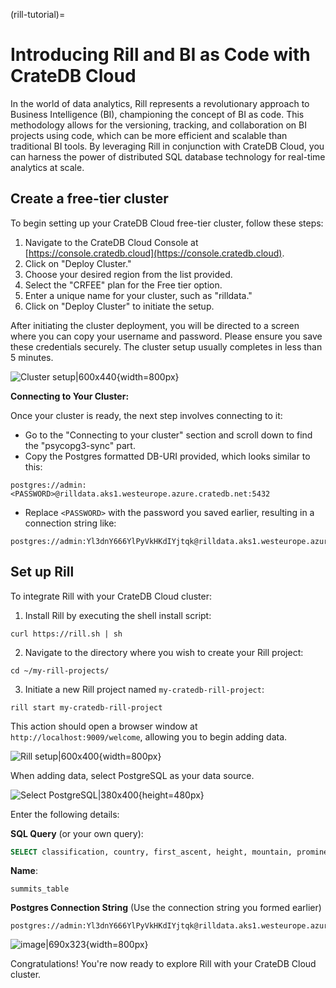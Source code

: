 (rill-tutorial)=
# Introducing Rill and BI as Code with CrateDB Cloud

In the world of data analytics, Rill represents a revolutionary approach to Business Intelligence (BI), championing the concept of BI as code. This methodology allows for the versioning, tracking, and collaboration on BI projects using code, which can be more efficient and scalable than traditional BI tools. By leveraging Rill in conjunction with CrateDB Cloud, you can harness the power of distributed SQL database technology for real-time analytics at scale.

## Create a free-tier cluster

To begin setting up your CrateDB Cloud free-tier cluster, follow these steps:

1. Navigate to the CrateDB Cloud Console at [https://console.cratedb.cloud](https://console.cratedb.cloud).
2. Click on "Deploy Cluster."
3. Choose your desired region from the list provided.
4. Select the "CRFEE" plan for the Free tier option.
5. Enter a unique name for your cluster, such as "rilldata."
6. Click on "Deploy Cluster" to initiate the setup.

After initiating the cluster deployment, you will be directed to a screen where you can copy your username and password. Please ensure you save these credentials securely. The cluster setup usually completes in less than 5 minutes.

![Cluster setup|600x440](https://us1.discourse-cdn.com/flex020/uploads/crate/original/2X/f/f8860d7873923990307a3f43112fae66898787c9.png){width=800px}

**Connecting to Your Cluster:**

Once your cluster is ready, the next step involves connecting to it:

- Go to the "Connecting to your cluster" section and scroll down to find the "psycopg3-sync" part.
- Copy the Postgres formatted DB-URI provided, which looks similar to this:

```
postgres://admin:<PASSWORD>@rilldata.aks1.westeurope.azure.cratedb.net:5432
```

- Replace `<PASSWORD>` with the password you saved earlier, resulting in a connection string like:

```
postgres://admin:Yl3dnY666YlPyVkHKdIYjtqk@rilldata.aks1.westeurope.azure.cratedb.net:5432
```

## Set up Rill

To integrate Rill with your CrateDB Cloud cluster:

1. Install Rill by executing the shell install script:

```shell
curl https://rill.sh | sh
```

2. Navigate to the directory where you wish to create your Rill project:

```shell
cd ~/my-rill-projects/
```

3. Initiate a new Rill project named `my-cratedb-rill-project`:

```shell
rill start my-cratedb-rill-project
```

This action should open a browser window at `http://localhost:9009/welcome`, allowing you to begin adding data.

![Rill setup|600x400](https://us1.discourse-cdn.com/flex020/uploads/crate/original/2X/3/3596a5edc5560ede38f8683d1092fb3fbbcb0435.jpeg){width=800px}

When adding data, select PostgreSQL as your data source.

![Select PostgreSQL|380x400](https://us1.discourse-cdn.com/flex020/uploads/crate/original/2X/a/aff8ddc9f63840a330e8bf735de3cfd1179ef354.png){height=480px}

Enter the following details:

**SQL Query** (or your own query): 
```sql
SELECT classification, country, first_ascent, height, mountain, prominence, region FROM sys.summits
```

**Name**: 
```
summits_table
```

**Postgres Connection String** (Use the connection string you formed earlier)
```
postgres://admin:Yl3dnY666YlPyVkHKdIYjtqk@rilldata.aks1.westeurope.azure.cratedb.net:5432
```

![image|690x323](https://us1.discourse-cdn.com/flex020/uploads/crate/original/2X/0/050718f5eb81abfc06db1f040984a53bfd95e296.png){width=800px}


Congratulations! You're now ready to explore Rill with your CrateDB Cloud cluster.
